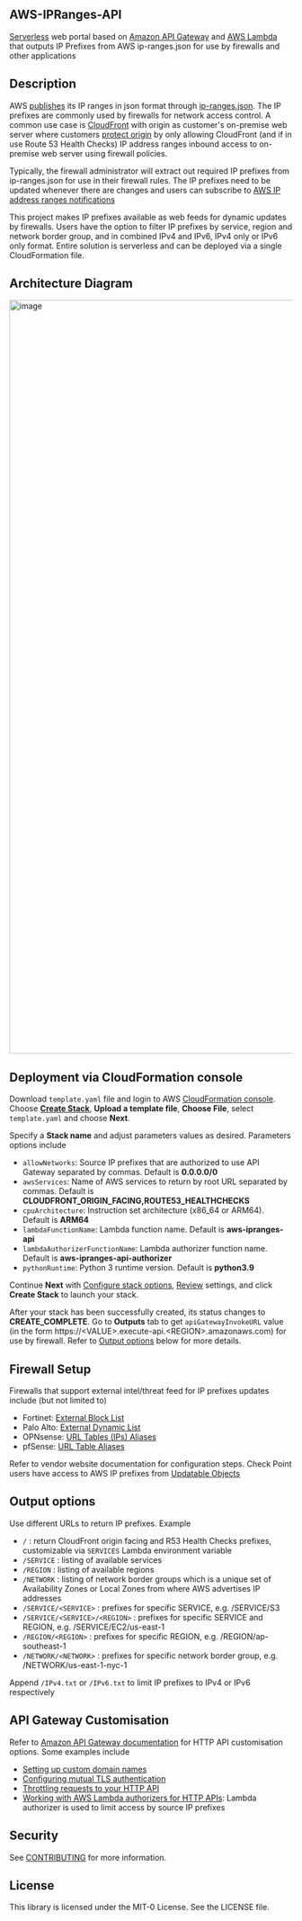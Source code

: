 ## AWS-IPRanges-API

[Serverless](https://aws.amazon.com/serverless/) web portal based on [Amazon API Gateway](https://aws.amazon.com/api-gateway/) and [AWS Lambda](https://aws.amazon.com/lambda/) that outputs IP Prefixes from AWS ip-ranges.json for use by firewalls and other applications

## Description
AWS [publishes](https://docs.aws.amazon.com/general/latest/gr/aws-ip-ranges.html) its IP ranges in json format through [ip-ranges.json](https://ip-ranges.amazonaws.com/ip-ranges.json). The IP prefixes are commonly used by firewalls for network access control. A common use case is [CloudFront](https://aws.amazon.com/cloudfront/) with origin as customer's on-premise web server where customers [protect origin](https://docs.aws.amazon.com/whitepapers/latest/secure-content-delivery-amazon-cloudfront/protecting-your-origin-by-allowing-access-to-cloudfront-only.html) by only allowing CloudFront (and if in use Route 53 Health Checks) IP address ranges inbound access to on-premise web server using firewall policies.

Typically, the firewall administrator will extract out required IP prefixes from ip-ranges.json for use in their firewall rules. The IP prefixes need to be updated whenever there are changes and users can subscribe to [AWS IP address ranges notifications](https://docs.aws.amazon.com/general/latest/gr/aws-ip-ranges.html#subscribe-notifications)

This project makes IP prefixes available as web feeds for dynamic updates by firewalls. Users have the option to filter IP prefixes by service, region and network border group, and in combined IPv4 and IPv6, IPv4 only or IPv6 only format. Entire solution is serverless and can be deployed via a single CloudFormation file. 

## Architecture Diagram
<img width="1340" alt="image" src="https://user-images.githubusercontent.com/88474310/155283397-b34594ea-213d-4b8f-b391-6081087f1743.png">


## Deployment via CloudFormation console
Download `template.yaml` file and login to AWS [CloudFormation console](https://console.aws.amazon.com/cloudformation). Choose **[Create Stack](https://docs.aws.amazon.com/AWSCloudFormation/latest/UserGuide/cfn-using-console-create-stack-template.html)**, **Upload a template file**, **Choose File**, select `template.yaml` and choose **Next**.

Specify a **Stack name** and adjust parameters values as desired. Parameters options include
- `allowNetworks`: Source IP prefixes that are authorized to use API Gateway separated by commas. Default is **0.0.0.0/0**
- `awsServices`: Name of AWS services to return by root URL separated by commas. Default is **CLOUDFRONT_ORIGIN_FACING,ROUTE53_HEALTHCHECKS**
- `cpuArchitecture`: Instruction set architecture (x86_64 or ARM64). Default is **ARM64**
- `lambdaFunctionName`: Lambda function name. Default is **aws-ipranges-api**
- `lambdaAuthorizerFunctionName`: Lambda authorizer function name. Default is **aws-ipranges-api-authorizer**
- `pythonRuntime`: Python 3 runtime version. Default is **python3.9**

Continue **Next** with [Configure stack options](https://docs.aws.amazon.com/AWSCloudFormation/latest/UserGuide/cfn-console-add-tags.html), [Review](https://docs.aws.amazon.com/AWSCloudFormation/latest/UserGuide/cfn-using-console-create-stack-review.html) settings, and click **Create Stack** to launch your stack. 

After your stack has been successfully created, its status changes to **CREATE_COMPLETE**. Go to **Outputs** tab to get `apiGatewayInvokeURL` value (in the form https://\<VALUE\>.execute-api.\<REGION\>.amazonaws.com) for use by firewall. Refer to [Output options](#output-options) below for more details.

  
## Firewall Setup
Firewalls that support external intel/threat feed for IP prefixes updates include (but not limited to)
- Fortinet: [External Block List](https://docs.fortinet.com/document/fortigate/7.0.5/administration-guide/891236/external-blocklist-policy)
- Palo Alto: [External Dynamic List](https://docs.paloaltonetworks.com/pan-os/10-1/pan-os-admin/policy/use-an-external-dynamic-list-in-policy/external-dynamic-list.html) 
- OPNsense: [URL Tables (IPs) Aliases](https://docs.opnsense.org/manual/aliases.html)
- pfSense: [URL Table Aliases](https://docs.netgate.com/pfsense/en/latest/firewall/aliases.html#url-table-aliases)

Refer to vendor website documentation for configuration steps.
Check Point users have access to AWS IP prefixes from [Updatable Objects](https://supportcenter.checkpoint.com/supportcenter/portal?eventSubmit_doGoviewsolutiondetails=&solutionid=sk131852)

## Output options
Use different URLs to return IP prefixes. Example
  - `/` : return CloudFront origin facing and R53 Health Checks  prefixes, customizable via `SERVICES` Lambda environment variable
  - `/SERVICE` : listing of available services
  - `/REGION` : listing of available regions
  - `/NETWORK` : listing of network border groups which is a unique set of Availability Zones or Local Zones from where AWS advertises IP addresses
  - `/SERVICE/<SERVICE>` : prefixes for specific SERVICE, e.g. /SERVICE/S3
  - `/SERVICE/<SERVICE>/<REGION>` : prefixes for specific SERVICE and REGION, e.g. /SERVICE/EC2/us-east-1
  - `/REGION/<REGION>` : prefixes for specific REGION, e.g. /REGION/ap-southeast-1
  - `/NETWORK/<NETWORK>` : prefixes for specific network border group, e.g. /NETWORK/us-east-1-nyc-1

Append `/IPv4.txt` or `/IPv6.txt` to limit IP prefixes to IPv4 or IPv6 respectively

## API Gateway Customisation
Refer to [Amazon API Gateway documentation](https://docs.aws.amazon.com/apigateway/latest/developerguide/welcome.html) for HTTP API customisation options. Some examples include
- [Setting up custom domain names](https://docs.aws.amazon.com/apigateway/latest/developerguide/http-api-custom-domain-names.html)
- [Configuring mutual TLS authentication](https://docs.aws.amazon.com/apigateway/latest/developerguide/http-api-mutual-tls.html)
- [Throttling requests to your HTTP API](https://docs.aws.amazon.com/apigateway/latest/developerguide/http-api-throttling.html)
- [Working with AWS Lambda authorizers for HTTP APIs](https://docs.aws.amazon.com/apigateway/latest/developerguide/http-api-lambda-authorizer.html): Lambda authorizer is used to limit access by source IP prefixes

## Security

See [CONTRIBUTING](CONTRIBUTING.md#security-issue-notifications) for more information.

## License

This library is licensed under the MIT-0 License. See the LICENSE file.

